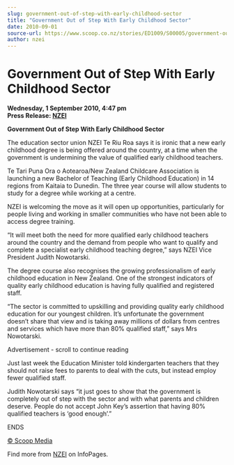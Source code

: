 ```yaml
---
slug: government-out-of-step-with-early-childhood-sector
title: "Government Out of Step With Early Childhood Sector"
date: 2010-09-01
source-url: https://www.scoop.co.nz/stories/ED1009/S00005/government-out-of-step-with-early-childhood-sector.htm
author: nzei
---
```

Government Out of Step With Early Childhood Sector
==================================================

**Wednesday, 1 September 2010, 4:47 pm**  
**Press Release: [NZEI](https://info.scoop.co.nz/NZEI)**

**Government Out of Step With Early Childhood Sector**

The education sector union NZEI Te Riu Roa says it is ironic that a new early childhood degree is being offered around the country, at a time when the government is undermining the value of qualified early childhood teachers.

Te Tari Puna Ora o Aotearoa/New Zealand Childcare Association is launching a new Bachelor of Teaching (Early Childhood Education) in 14 regions from Kaitaia to Dunedin. The three year course will allow students to study for a degree while working at a centre.

NZEI is welcoming the move as it will open up opportunities, particularly for people living and working in smaller communities who have not been able to access degree training.

“It will meet both the need for more qualified early childhood teachers around the country and the demand from people who want to qualify and complete a specialist early childhood teaching degree,” says NZEI Vice President Judith Nowotarski.

The degree course also recognises the growing professionalism of early childhood education in New Zealand. One of the strongest indicators of quality early childhood education is having fully qualified and registered staff.

“The sector is committed to upskilling and providing quality early childhood education for our youngest children. It’s unfortunate the government doesn’t share that view and is taking away millions of dollars from centres and services which have more than 80% qualified staff,” says Mrs Nowotarski.

Advertisement - scroll to continue reading





Just last week the Education Minister told kindergarten teachers that they should not raise fees to parents to deal with the cuts, but instead employ fewer qualified staff.

Judith Nowotarski says “it just goes to show that the government is completely out of step with the sector and with what parents and children deserve. People do not accept John Key’s assertion that having 80% qualified teachers is ‘good enough’.”

ENDS  

[© Scoop Media](http://www.scoop.co.nz/about/terms.html)

Find more from [NZEI](https://info.scoop.co.nz/NZEI) on InfoPages.